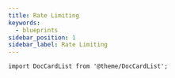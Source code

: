 ```yaml
---
title: Rate Limiting
keywords:
  - blueprints
sidebar_position: 1
sidebar_label: Rate Limiting
---
```


```mdx-code-block
import DocCardList from '@theme/DocCardList';
```

<DocCardList />

